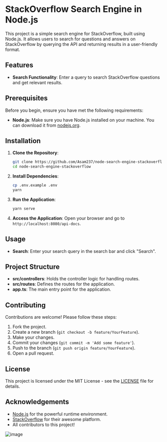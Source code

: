 # StackOverflow Search Engine in Node.js

This project is a simple search engine for StackOverflow, built using Node.js. It allows users to search for questions and answers on StackOverflow by querying the API and returning results in a user-friendly format.

## Features

- **Search Functionality**: Enter a query to search StackOverflow questions and get relevant results.

## Prerequisites

Before you begin, ensure you have met the following requirements:

- **Node.js**: Make sure you have Node.js installed on your machine. You can download it from [nodejs.org](https://nodejs.org/).

## Installation

1. **Clone the Repository**:

   ```bash
   git clone https://github.com/Asam237/node-search-engine-stackoverflow.git
   cd node-search-engine-stackoverflow
   ```

2. **Install Dependencies**:

   ```bash
   cp .env.example .env
   yarn
   ```

3. **Run the Application**:

   ```bash
   yarn serve
   ```

4. **Access the Application**:
   Open your browser and go to `http://localhost:8080/api-docs`.

## Usage

- **Search**: Enter your search query in the search bar and click "Search".

## Project Structure

- **src/controllers**: Holds the controller logic for handling routes.
- **src/routes**: Defines the routes for the application.
- **app.ts**: The main entry point for the application.

## Contributing

Contributions are welcome! Please follow these steps:

1. Fork the project.
2. Create a new branch (`git checkout -b feature/YourFeature`).
3. Make your changes.
4. Commit your changes (`git commit -m 'Add some feature'`).
5. Push to the branch (`git push origin feature/YourFeature`).
6. Open a pull request.

## License

This project is licensed under the MIT License - see the [LICENSE](LICENSE) file for details.

## Acknowledgements

- [Node.js](https://nodejs.org/) for the powerful runtime environment.
- [StackOverflow](https://stackoverflow.com) for their awesome platform.
- All contributors to this project!

![image](https://github.com/user-attachments/assets/a2c8c5e6-fa41-4086-ba55-f19ffb2e0a8c)


